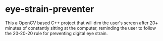 # eye-strain-preventer
This a OpenCV based C++ project that will dim the user's screen after 20+ minutes of constantly sitting at the computer, reminding the user to follow the 20-20-20 rule for preventing digital eye strain.
